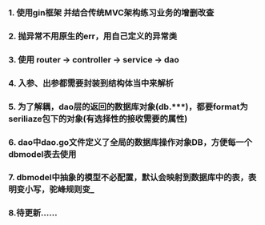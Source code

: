 ### 1. 使用gin框架 并结合传统MVC架构练习业务的增删改查
### 2. 抛异常不用原生的err，用自己定义的异常类
### 3. 使用 router -> controller -> service -> dao 
### 4. 入参、出参都需要封装到结构体当中来解析
### 5. 为了解耦，dao层的返回的数据库对象(db.***)，都要format为 seriliaze包下的对象(有选择性的接收需要的属性)
### 6. dao中dao.go文件定义了全局的数据库操作对象DB，方便每一个dbmodel表去使用
### 7. dbmodel中抽象的模型不必配置，默认会映射到数据库中的表，表明变小写，驼峰规则变_
### 8.待更新......
